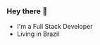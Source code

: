 ### Hey there 👋

<!--
**gabrielduessmann/gabrielduessmann** is a ✨ _special_ ✨ repository because its `README.md` (this file) appears on your GitHub profile. -->

- I'm a Full Stack Developer
- Living in Brazil
<!--
- 🌱 I’m currently learning ...
- 👯 I’m looking to collaborate on ...
- 🤔 I’m looking for help with ...
- 💬 Ask me about ...
- 📫 How to reach me: ...
- 😄 Pronouns: ...
- ⚡ Fun fact: ...
-->
